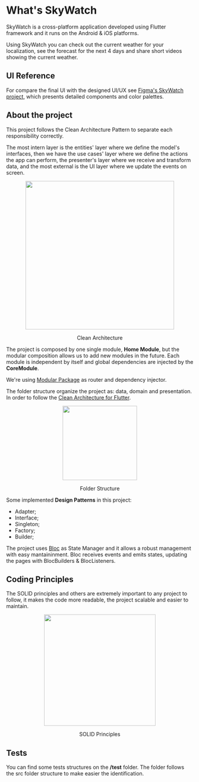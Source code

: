 # What's SkyWatch

SkyWatch is a cross-platform application developed using Flutter framework and it runs on the Android & iOS platforms.

Using SkyWatch you can check out the current weather for your localization, see the forecast for the next 4 days and share short videos showing the current weather.

## UI Reference
For compare the final UI with the designed UI/UX see
[Figma's SkyWatch project](https://www.figma.com/file/h1ZoyPKTIGRGXfVwYH6WJP/SkyWatch-(FoxBox)?type=design&node-id=0%3A361&mode=design&t=fsFKnHapC4GV3en9-1), which presents detailed components and color palettes.




## About the project

This project follows the Clean Architecture Pattern to separate each responsibility correctly.

The most intern layer is the entities' layer where we define the model's interfaces, then we have the use cases' layer where we define the actions the app can perform, the presenter's layer where we receive and transform data, and the most external is the UI layer where we update the events on screen.

<div  align="center">
    <img src="https://res.cloudinary.com/practicaldev/image/fetch/s--LLKy1dWg--/c_imagga_scale,f_auto,fl_progressive,h_900,q_auto,w_1600/https://dev-to-uploads.s3.amazonaws.com/uploads/articles/xz9s4y9yyl6ilqzsluww.png" width="400"/>
    <p>Clean Architecture</p>
</div>

The project is composed by one single module, **Home Module**, but the modular composition allows us to add new modules in the future. Each module is independent by itself and global dependencies are injected by the **CoreModule**.

We're using [Modular Package](https://pub.dev/packages/flutter_modular) as router and dependency injector.

The folder structure organize the project as: data, domain and presentation. In order to follow the [Clean Architecture for Flutter](https://medium.com/@samra.sajjad0001/flutter-clean-architecture-5de5e9b8d093).



<div  align="center">  
    <img src="https://i.imgur.com/mjRNAst.jpg" width="200"/>
    <p>Folder Structure</p>
</div>

  

Some implemented **Design Patterns** in this project:
- Adapter;
- Interface;
- Singleton;
- Factory;
- Builder;

The project uses [Bloc](https://pub.dev/packages/flutter_bloc) as State Manager and it allows a robust management with easy mantaininment. Bloc receives events and emits states, updating the pages with BlocBuilders & BlocListeners.

## Coding Principles
The SOLID principles and others are extremely important to any project to follow, it makes the code more readable, the project scalable and easier to maintain.


<div  align="center">  
    <img src="https://media.geeksforgeeks.org/wp-content/uploads/20220910005416/SingleResponsibility2.png" width="300"/>
    <p>SOLID Principles</p>
</div>


## Tests
You can find some tests structures on the **/test** folder. The folder follows the src folder structure to make easier the identification.